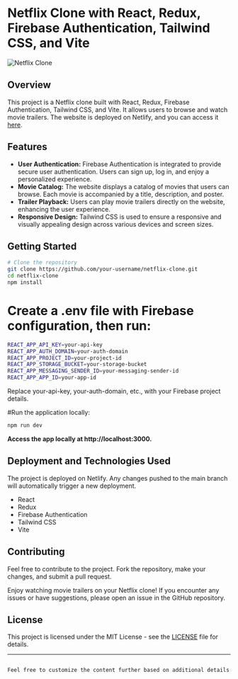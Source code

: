 # Netflix Clone with React, Redux, Firebase Authentication, Tailwind CSS, and Vite

![Netflix Clone](https://elaborate-lokum-3b9d5c.netlify.app)

## Overview
This project is a Netflix clone built with React, Redux, Firebase Authentication, Tailwind CSS, and Vite. It allows users to browse and watch movie trailers. The website is deployed on Netlify, and you can access it [here](https://elaborate-lokum-3b9d5c.netlify.app).

## Features
- **User Authentication:** Firebase Authentication is integrated to provide secure user authentication. Users can sign up, log in, and enjoy a personalized experience.
- **Movie Catalog:** The website displays a catalog of movies that users can browse. Each movie is accompanied by a title, description, and poster.
- **Trailer Playback:** Users can play movie trailers directly on the website, enhancing the user experience.
- **Responsive Design:** Tailwind CSS is used to ensure a responsive and visually appealing design across various devices and screen sizes.

## Getting Started
```bash
# Clone the repository
git clone https://github.com/your-username/netflix-clone.git
cd netflix-clone
npm install
```
# Create a .env file with Firebase configuration, then run:
```bash
REACT_APP_API_KEY=your-api-key
REACT_APP_AUTH_DOMAIN=your-auth-domain
REACT_APP_PROJECT_ID=your-project-id
REACT_APP_STORAGE_BUCKET=your-storage-bucket
REACT_APP_MESSAGING_SENDER_ID=your-messaging-sender-id
REACT_APP_APP_ID=your-app-id
```
Replace your-api-key, your-auth-domain, etc., with your Firebase project details.

#Run the application locally:
```bash
npm run dev
```
**Access the app locally at http://localhost:3000.**

## Deployment and Technologies Used
The project is deployed on Netlify. Any changes pushed to the main branch will automatically trigger a new deployment.
- React
- Redux
- Firebase Authentication
- Tailwind CSS
- Vite

## Contributing
Feel free to contribute to the project. Fork the repository, make your changes, and submit a pull request.

Enjoy watching movie trailers on your Netflix clone! If you encounter any issues or have suggestions, please open an issue in the GitHub repository.

License
-------

This project is licensed under the MIT License - see the [LICENSE](https://github.com/Marishkumark/License/blob/main/README.md) file for details.

* * * * *

```bash

Feel free to customize the content further based on additional details or specific instructions for your project.



